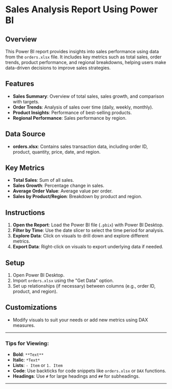 # Sales Analysis Report Using Power BI

## Overview
This Power BI report provides insights into sales performance using data from the `orders.xlsx` file. It includes key metrics such as total sales, order trends, product performance, and regional breakdowns, helping users make data-driven decisions to improve sales strategies.

## Features
- **Sales Summary**: Overview of total sales, sales growth, and comparison with targets.
- **Order Trends**: Analysis of sales over time (daily, weekly, monthly).
- **Product Insights**: Performance of best-selling products.
- **Regional Performance**: Sales performance by region.

## Data Source
- **orders.xlsx**: Contains sales transaction data, including order ID, product, quantity, price, date, and region.

## Key Metrics
- **Total Sales**: Sum of all sales.
- **Sales Growth**: Percentage change in sales.
- **Average Order Value**: Average value per order.
- **Sales by Product/Region**: Breakdown by product and region.

## Instructions
1. **Open the Report**: Load the Power BI file (`.pbix`) with Power BI Desktop.
2. **Filter by Time**: Use the date slicer to select the time period for analysis.
3. **Explore Data**: Click on visuals to drill down and explore different metrics.
4. **Export Data**: Right-click on visuals to export underlying data if needed.

## Setup
1. Open Power BI Desktop.
2. Import `orders.xlsx` using the "Get Data" option.
3. Set up relationships (if necessary) between columns (e.g., order ID, product, and region).

## Customizations
- Modify visuals to suit your needs or add new metrics using DAX measures.

---

### Tips for Viewing:
- **Bold**: `**Text**`  
- **Italic**: `*Text*`  
- **Lists**: `- Item` or `1. Item`
- **Code**: Use backticks for code snippets like `orders.xlsx` or `DAX` functions.
- **Headings**: Use `#` for large headings and `##` for subheadings.

---

